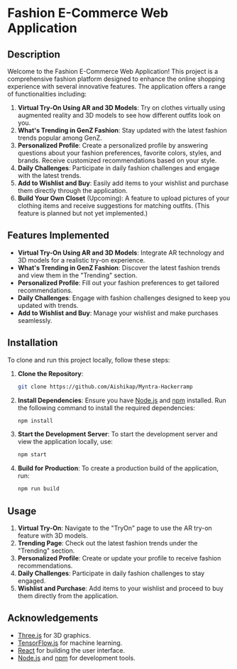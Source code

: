 
# Fashion E-Commerce Web Application

## Description

Welcome to the Fashion E-Commerce Web Application! This project is a comprehensive fashion platform designed to enhance the online shopping experience with several innovative features. The application offers a range of functionalities including:

1. **Virtual Try-On Using AR and 3D Models**: Try on clothes virtually using augmented reality and 3D models to see how different outfits look on you.
2. **What's Trending in GenZ Fashion**: Stay updated with the latest fashion trends popular among GenZ.
3. **Personalized Profile**: Create a personalized profile by answering questions about your fashion preferences, favorite colors, styles, and brands. Receive customized recommendations based on your style.
4. **Daily Challenges**: Participate in daily fashion challenges and engage with the latest trends.
5. **Add to Wishlist and Buy**: Easily add items to your wishlist and purchase them directly through the application.
6. **Build Your Own Closet** (Upcoming): A feature to upload pictures of your clothing items and receive suggestions for matching outfits. (This feature is planned but not yet implemented.)

## Features Implemented

- **Virtual Try-On Using AR and 3D Models**: Integrate AR technology and 3D models for a realistic try-on experience.
- **What's Trending in GenZ Fashion**: Discover the latest fashion trends and view them in the "Trending" section.
- **Personalized Profile**: Fill out your fashion preferences to get tailored recommendations.
- **Daily Challenges**: Engage with fashion challenges designed to keep you updated with trends.
- **Add to Wishlist and Buy**: Manage your wishlist and make purchases seamlessly.

## Installation

To clone and run this project locally, follow these steps:

1. **Clone the Repository**:
    ```bash
    git clone https://github.com/Aishikap/Myntra-Hackerramp
    ```

2. **Install Dependencies**:
    Ensure you have [Node.js](https://nodejs.org/) and [npm](https://www.npmjs.com/) installed. Run the following command to install the required dependencies:
    ```bash
    npm install
    ```

3. **Start the Development Server**:
    To start the development server and view the application locally, use:
    ```bash
    npm start
    ```

4. **Build for Production**:
    To create a production build of the application, run:
    ```bash
    npm run build
    ```

## Usage

1. **Virtual Try-On**: Navigate to the "TryOn" page to use the AR try-on feature with 3D models.
2. **Trending Page**: Check out the latest fashion trends under the "Trending" section.
3. **Personalized Profile**: Create or update your profile to receive fashion recommendations.
4. **Daily Challenges**: Participate in daily fashion challenges to stay engaged.
5. **Wishlist and Purchase**: Add items to your wishlist and proceed to buy them directly from the application.


## Acknowledgements

- [Three.js](https://threejs.org/) for 3D graphics.
- [TensorFlow.js](https://www.tensorflow.org/js) for machine learning.
- [React](https://reactjs.org/) for building the user interface.
- [Node.js](https://nodejs.org/) and [npm](https://www.npmjs.com/) for development tools.

